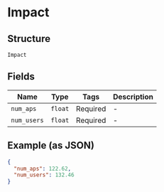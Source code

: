 
# Impact

## Structure

`Impact`

## Fields

| Name | Type | Tags | Description |
|  --- | --- | --- | --- |
| `num_aps` | `float` | Required | - |
| `num_users` | `float` | Required | - |

## Example (as JSON)

```json
{
  "num_aps": 122.62,
  "num_users": 132.46
}
```

